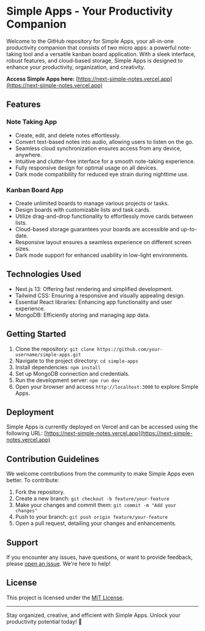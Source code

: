 # Simple Apps - Your Productivity Companion

Welcome to the GitHub repository for Simple Apps, your all-in-one productivity companion that consists of two micro apps: a powerful note-taking tool and a versatile kanban board application. With a sleek interface, robust features, and cloud-based storage, Simple Apps is designed to enhance your productivity, organization, and creativity.

**Access Simple Apps here:** [https://next-simple-notes.vercel.app](https://next-simple-notes.vercel.app)

## Features

### Note Taking App

- Create, edit, and delete notes effortlessly.
- Convert text-based notes into audio, allowing users to listen on the go.
- Seamless cloud synchronization ensures access from any device, anywhere.
- Intuitive and clutter-free interface for a smooth note-taking experience.
- Fully responsive design for optimal usage on all devices.
- Dark mode compatibility for reduced eye strain during nighttime use.

### Kanban Board App

- Create unlimited boards to manage various projects or tasks.
- Design boards with customizable lists and task cards.
- Utilize drag-and-drop functionality to effortlessly move cards between lists.
- Cloud-based storage guarantees your boards are accessible and up-to-date.
- Responsive layout ensures a seamless experience on different screen sizes.
- Dark mode support for enhanced usability in low-light environments.

## Technologies Used

- Next.js 13: Offering fast rendering and simplified development.
- Tailwind CSS: Ensuring a responsive and visually appealing design.
- Essential React libraries: Enhancing app functionality and user experience.
- MongoDB: Efficiently storing and managing app data.

## Getting Started

1. Clone the repository: `git clone https://github.com/your-username/simple-apps.git`
2. Navigate to the project directory: `cd simple-apps`
3. Install dependencies: `npm install`
4. Set up MongoDB connection and credentials.
5. Run the development server: `npm run dev`
6. Open your browser and access `http://localhost:3000` to explore Simple Apps.

## Deployment

Simple Apps is currently deployed on Vercel and can be accessed using the following URL: [https://next-simple-notes.vercel.app](https://next-simple-notes.vercel.app)

## Contribution Guidelines

We welcome contributions from the community to make Simple Apps even better. To contribute:

1. Fork the repository.
2. Create a new branch: `git checkout -b feature/your-feature`
3. Make your changes and commit them: `git commit -m "Add your changes"`
4. Push to your branch: `git push origin feature/your-feature`
5. Open a pull request, detailing your changes and enhancements.

## Support

If you encounter any issues, have questions, or want to provide feedback, please [open an issue](https://github.com/your-username/simple-apps/issues). We're here to help!

## License

This project is licensed under the [MIT License](LICENSE).

---

Stay organized, creative, and efficient with Simple Apps. Unlock your productivity potential today! 🚀
